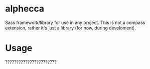 alphecca
========

Sass framework/library for use in any project. This is not a compass extension,
rather it's just a library (for now, during develoment).

# Usage

???????????????????????
